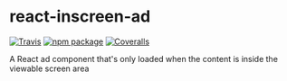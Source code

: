 # react-inscreen-ad

[![Travis][build-badge]][build]
[![npm package][npm-badge]][npm]
[![Coveralls][coveralls-badge]][coveralls]

A React ad component that's only loaded when the content is inside the viewable screen area

[build-badge]: https://img.shields.io/travis/user/repo/master.png?style=flat-square
[build]: https://travis-ci.org/user/repo

[npm-badge]: https://img.shields.io/npm/v/npm-package.png?style=flat-square
[npm]: https://www.npmjs.org/package/npm-package

[coveralls-badge]: https://img.shields.io/coveralls/user/repo/master.png?style=flat-square
[coveralls]: https://coveralls.io/github/user/repo
